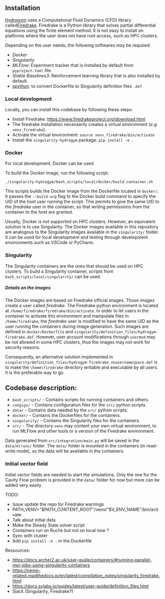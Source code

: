 ## Installation

[Hydrogym](https://github.com/dynamicslab/hydrogym) uses a Computational Fluid Dynamics (CFD) library called[Firedrake](https://www.firedrakeproject.org/download.html).
Firedrake is a Python library that solves partial differential equations using the finite element method. It is not easy to install on platforms where the user does not have root access, such as HPC clusters.

Depending on the user needs, the following softwares may be  required:
- _Docker_
- _Singularity_
- _MLFlow_: Experiment tracker that is installed by default from `pyproject.toml` file.
- _Stable Baselines3_: Reinforcement learning library that is also installed by default.
- [_spython_](https://singularityhub.github.io/singularity-cli/): to convert Dockerfile to Singularity definition files `.def`

### Local development

Locally, you can install this codebase by following these steps:

- Install Firedrake: https://www.firedrakeproject.org/download.html
- The firedrake installation necessarily creates a virtual environment (_e.g._ `venv_firedrake`).
- Activate the virtual environment: `source venv_firedrake/bin/activate`
- Install the `singularity-hydrogym` package: `pip install -e .`

### Docker

For local development, Docker can be used.

To build the Docker image, run the following script:

`./singularity-hydrogym/bash_scripts/local/docker/build_container.sh`

This scripts builds the Docker image from the Dockerfile located in `docker/`. It passes the `--build-arg` flag to the Docker build command to specify the UID of the host user running the script. This permits to give the same UID to the _firedrake_ user in the container, so that writing permissions from the container to the host are granted.

Usually, Docker is not supported on HPC clusters.
However, an equivalent solution is to use Singularity.
The Docker images available in this repository are analogous to the Singularity images available in the `singularity/` folder.
It can be used for local development and testing through development environments such as VSCode or PyCharm.

### Singularity
The Singularity containers are the ones that should be used on HPC clusters.
To build a Singularity container, scripts from `bash_scripts/local/singularity/` can be used.





##### Details on the images
The Docker images are based on Firedrake official images.
Those images create a user called _firedrake_.
The Firedrake python environment is located at `/home/firedrake/firedrake/bin/activate`.
In order to let users in the container to activate this environment and manipulate files in `/home/firedrake`, the _firedrake_ user is modified to have the same UID as the user running the containers during image generation.
Such images are defined in `docker/Dockerfile` and `singularity/definition_files/hydrogym-firedrake.def`.
However, user account modifications through `usermod` may be not allowed in some HPC clusters, thus the images may not work for security reasons.

Consequently, an alternative solution implemented in `singularity/definition_files/hydrogym-firedrake_nousernamespace.def` is to make the `\home\firedrake` directory writable and executable by all users.
It is the preferable way to go.




## Codebase description:

- `bash_scripts/` - Contains scripts for running containers and others. 
- `congigs/` - Contains configuration files for the `src/` python scripts.
- `data/` - Contains data needed by the `src/` python scripts.
- `docker/` - Contains the Dockerfiles for the containers.
- `singularity/` - Contains the Singularity files for the containers.
- `src/` - The directory `venv` may content your own virtual environment, to run MLFlow and other tools or a version of the Firedrake environment.


Data generated from `src/integration/main.py` will be saved in the `data/mlruns/` folder.
The `data/` folder is mounted in the containers (in read-write mode), so the data will be available in the containers.

### Initial vector field

Initial vector fields are needed to start the simulations.
Only the one for the Cavity Flow problem is provided in the `data/` folder for now but more can be added very easily.







TODO:
- Issue update the repo for Firedrake warnings
- PATH_VENV="$PATH_CONTENT_ROOT"/venv/"$V_ENV_NAME"/bin/activate
- Talk about initial data
- Make the Steady State solver script
- Containers run on Ruche but not on local now ?
- Sync with cluster
- Add `pip install -e .` in the Dockerfile

Ressources:
- https://docs.archer2.ac.uk/user-guide/containers/#running-parallel-mpi-jobs-using-singularity-containers
- https://nemo-related.readthedocs.io/en/latest/compilation_notes/singularity_firedrake.html
- https://docs.sylabs.io/guides/latest/user-guide/definition_files.html
- Slack (Singularity, Firedrake?)


